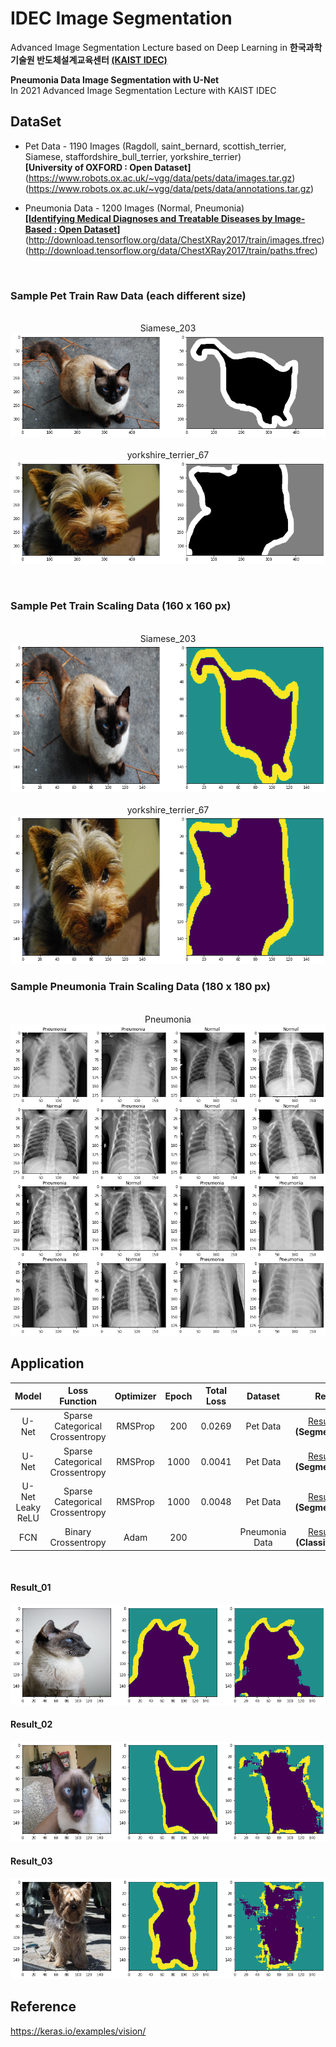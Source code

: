 # IDEC Image Segmentation

Advanced Image Segmentation Lecture based on Deep Learning in **한국과학기술원 반도체설계교육센터 [(KAIST IDEC)](https://www.idec.or.kr/)**

**Pneumonia Data Image Segmentation with U-Net**
<br>In 2021 Advanced Image Segmentation Lecture with KAIST IDEC

## DataSet

- Pet Data - 1190 Images (Ragdoll, saint_bernard, scottish_terrier, Siamese, staffordshire_bull_terrier, yorkshire_terrier)<br>
**[University of OXFORD : Open Dataset]**<br>
(https://www.robots.ox.ac.uk/~vgg/data/pets/data/images.tar.gz)
(https://www.robots.ox.ac.uk/~vgg/data/pets/data/annotations.tar.gz)

- Pneumonia Data - 1200 Images (Normal, Pneumonia)<br>
**[[Identifying Medical Diagnoses and Treatable Diseases by Image-Based : Open Dataset]](https://www.cell.com/cell/fulltext/S0092-8674(18)30154-5)**
(http://download.tensorflow.org/data/ChestXRay2017/train/images.tfrec)
(http://download.tensorflow.org/data/ChestXRay2017/train/paths.tfrec)

<br>

### Sample Pet Train Raw Data (each different size)
<p align="center">
  <br>Siamese_203
  <img src="imgs/01-SampleTrainData_01.png">
<br>
  <br>yorkshire_terrier_67
  <img src="imgs/01-SampleTrainData_02.png">
</p>

<br>

### Sample Pet Train Scaling Data (160 x 160 px)
<p align="center">
  <br>Siamese_203
  <img src="imgs/01-SampleTrainData_Scale_01.png">
<br>
  <br>yorkshire_terrier_67
  <img src="imgs/01-SampleTrainData_Scale_02.png">
</p>

### Sample Pneumonia Train Scaling Data (180 x 180 px)
<p align="center">
  <br>Pneumonia
  <img src="imgs/04-SampleTrainData_Scale_01.png">
<br>

## Application

| Model | Loss Function | Optimizer | Epoch | Total Loss | Dataset | Result | 
|:---:|:---:|:---:|:---:|:---:|:---:|:---:|
| U-Net | Sparse Categorical Crossentropy | RMSProp | 200 | 0.0269 | Pet Data | [Result_01](#Result_01)<br>**(Segmentation)** |
| U-Net | Sparse Categorical Crossentropy | RMSProp | 1000 | 0.0041 | Pet Data | [Result_02](#Result_02)<br>**(Segmentation)** |
| U-Net<br>Leaky ReLU | Sparse Categorical Crossentropy | RMSProp | 1000 | 0.0048 | Pet Data | [Result_03](#Result_03)<br>**(Segmentation)** |
| FCN | Binary Crossentropy | Adam | 200 | | Pneumonia Data | [Result_03](#Result_03)<br>**(Classification)** |

<br>

#### Result_01
<p>
  <img src="imgs/02-Predict_01.png">
</p>

#### Result_02
<p>
  <img src="imgs/03-Predict_01.png">
</p>

#### Result_03
<p>
  <img src="imgs/10-Predict_01.png">
</p>

## Reference
https://keras.io/examples/vision/
